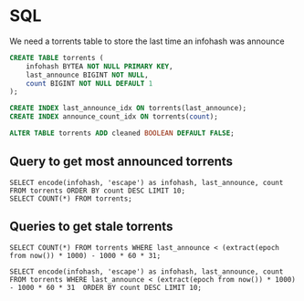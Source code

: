 # SQL

We need a torrents table to store the last time an infohash was announce

```sql
CREATE TABLE torrents (
    infohash BYTEA NOT NULL PRIMARY KEY,
    last_announce BIGINT NOT NULL,
    count BIGINT NOT NULL DEFAULT 1
);

CREATE INDEX last_announce_idx ON torrents(last_announce);
CREATE INDEX announce_count_idx ON torrents(count);

ALTER TABLE torrents ADD cleaned BOOLEAN DEFAULT FALSE;
```

## Query to get most announced torrents

```
SELECT encode(infohash, 'escape') as infohash, last_announce, count FROM torrents ORDER BY count DESC LIMIT 10;
SELECT COUNT(*) FROM torrents;
```

## Queries to get stale torrents

```
SELECT COUNT(*) FROM torrents WHERE last_announce < (extract(epoch from now()) * 1000) - 1000 * 60 * 31;
```

```
SELECT encode(infohash, 'escape') as infohash, last_announce, count FROM torrents WHERE last_announce < (extract(epoch from now()) * 1000) - 1000 * 60 * 31  ORDER BY count DESC LIMIT 10;
```